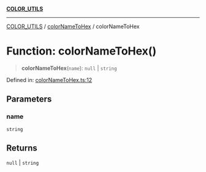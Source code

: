 [**COLOR_UTILS**](../../README.md)

***

[COLOR_UTILS](../../README.md) / [colorNameToHex](../README.md) / colorNameToHex

# Function: colorNameToHex()

> **colorNameToHex**(`name`): `null` \| `string`

Defined in: [colorNameToHex.ts:12](https://github.com/dailker/everyutil/blob/febb9ddd747c27fb11272f2ad88aedb1ae4d7cba/src/color/colorNameToHex.ts#L12)

## Parameters

### name

`string`

## Returns

`null` \| `string`
